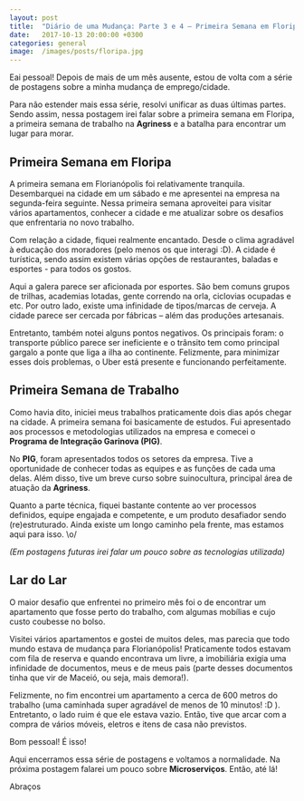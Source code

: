 ```yaml
---
layout: post
title:  "Diário de uma Mudança: Parte 3 e 4 – Primeira Semana em Floripa e Lar Doce Lar"
date:   2017-10-13 20:00:00 +0300
categories: general
image:  /images/posts/floripa.jpg
---
```



Eai pessoal! Depois de mais de um mês ausente, estou de volta com a série de postagens sobre a minha mudança de emprego/cidade.

Para não estender mais essa série, resolvi unificar as duas últimas partes. Sendo assim, nessa postagem irei falar sobre a primeira semana em Floripa, a primeira semana de trabalho na **Agriness** e a batalha para encontrar um lugar para morar.

## Primeira Semana em Floripa

A primeira semana em Florianópolis foi relativamente tranquila. Desembarquei na cidade em um sábado e me apresentei na empresa na segunda-feira seguinte. Nessa primeira semana aproveitei para visitar vários apartamentos, conhecer a cidade e me atualizar sobre os desafios que enfrentaria no novo trabalho.

Com relação a cidade, fiquei realmente encantado. Desde o clima agradável à educação dos moradores (pelo menos os que interagi :D). A cidade é turística, sendo assim existem várias opções de restaurantes, baladas e esportes - para todos os gostos.

Aqui a galera parece ser aficionada por esportes. São bem comuns grupos de trilhas, academias lotadas, gente correndo na orla, ciclovias ocupadas e etc. Por outro lado, existe uma infinidade de tipos/marcas de cerveja. A cidade parece ser cercada por fábricas – além das produções artesanais.

Entretanto, também notei alguns pontos negativos. Os principais foram: o transporte público parece ser ineficiente e o trânsito tem como principal gargalo a ponte que liga a ilha ao continente. Felizmente, para minimizar esses dois problemas, o Uber está presente e funcionando perfeitamente.

## Primeira Semana de Trabalho

Como havia dito, iniciei meus trabalhos praticamente dois dias após chegar na cidade. A primeira semana foi basicamente de estudos. Fui apresentado aos processos e metodologias utilizados na empresa e comecei o **Programa de Integração Garinova (PIG)**.  

No **PIG**, foram apresentados todos os setores da empresa. Tive a oportunidade de conhecer todas as equipes e as funções de cada uma delas. Além disso, tive um breve curso sobre suinocultura, principal área de atuação da **Agriness**.

Quanto a parte técnica, fiquei bastante contente ao ver processos definidos, equipe engajada e competente, e um produto desafiador sendo (re)estruturado. Ainda existe um longo caminho pela frente, mas estamos aqui para isso. \o/

*(Em postagens futuras irei falar um pouco sobre as tecnologias utilizada)*

## Lar do Lar

O maior desafio que enfrentei no primeiro mês foi o de encontrar um apartamento que fosse perto do trabalho, com algumas mobílias e cujo custo coubesse no bolso.

Visitei vários apartamentos e gostei de muitos deles, mas parecia que todo mundo estava de mudança para Florianópolis! Praticamente todos estavam com fila de reserva e quando encontrava um livre, a imobiliária exigia uma infinidade de documentos, meus e de meus pais (parte desses documentos tinha que vir de Maceió, ou seja, mais demora!).

Felizmente, no fim encontrei um apartamento a cerca de 600 metros do trabalho (uma caminhada super agradável de menos de 10 minutos! :D ). Entretanto, o lado ruim é que ele estava vazio. Então, tive que arcar com a compra de vários móveis, eletros e itens de casa não previstos.

Bom pessoal! É isso!

Aqui encerramos essa série de postagens e voltamos a normalidade. Na próxima postagem falarei um pouco sobre **Microserviços**. Então, até lá!

Abraços
